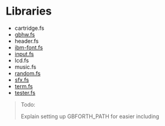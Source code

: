 # Libraries

- cartridge.fs
- [gbhw.fs](./libs/gbhw.md)
- header.fs
- [ibm-font.fs](./libs/ibm-font.md)
- [input.fs](./libs/input.md)
- lcd.fs
- music.fs
- [random.fs](./libs/random.md)
- [sfx.fs](./libs/sfx.md)
- [term.fs](./libs/term.md)
- [tester.fs](./libs/tester.md)

> Todo:
>
> Explain setting up GBFORTH_PATH for easier including
